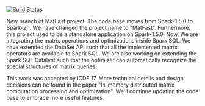[![Build Status](https://travis-ci.org/merlintang/SparkDistributedMatrix.svg?branch=branch-2.1)](https://travis-ci.org/merlintang/SparkDistributedMatrix)

New branch of MatFast project. 
The code base moves from Spark-1.5.0 to Spark-2.1.
We have changed the project name to "MatFast". Furthermore, 
this project used to be a standalone application on Spark-1.5.0. 
Now, We are integrating the matrix operations and optimizations 
inside Spark SQL. We have extended the DataSet API such that 
all the implemented matrix operators are available to Spark SQL. 
We are also working on extending the Spark SQL Catalyst such 
that the optimizer can automatically recognize the special 
structures of matrix queries.

This work was accepted by ICDE'17. More technical details and 
design decisions can be found in the paper "In-memory distributed matrix 
computation processing and optimization". We'll continue updating 
the code base to embrace more useful features.

